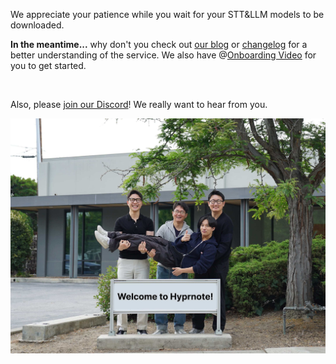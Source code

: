We appreciate your patience while you wait for your STT&LLM models to be downloaded.

**In the meantime...** why don't you check out [our blog](https://hyprnote.com/blog) or [changelog](https://hyprnote.canny.io/changelog) for a better understanding of the service. We also have @[Onboarding Video](note:df1d8c52-6d9d-4471-aff1-5dbd35899cbe) for you to get started.

<br/>

Also, please [join our Discord](https://hyprnote.com/discord)! We really want to hear from you.

<img alt="welcome" src="https://raw.githubusercontent.com/fastrepl/hyprnote/refs/heads/main/crates/db-user/assets/welcome2.jpg"/>
